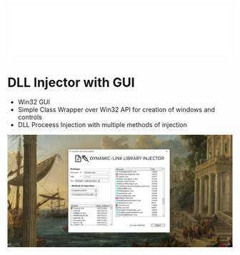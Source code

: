 ![](Engine/dllinject592x128.png)
# DLL Injector with GUI
- Win32 GUI
- Simple Class Wrapper over Win32 API for creation of windows and controls
- DLL Proceess Injection with multiple methods of injection
  
![](DLLGUICAPTUREFINAL.png)

